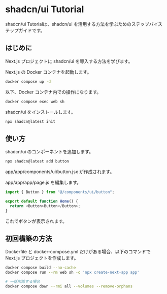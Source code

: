 # shadcn/ui Tutorial

shadcn/ui Tutorialは、shadcn/ui を活用する方法を学ぶためのステップバイステップガイドです。

## はじめに

Next.js プロジェクトに shadcn/ui を導入する方法を学びます。

Next.js の Docker コンテナを起動します。

```bash
docker compose up -d
```

以下、Docker コンテナ内での操作になります。

```bash
docker compose exec web sh
```

shadcn/ui をインストールします。

```bash
npx shadcn@latest init
```

## 使い方

shadcn/ui のコンポーネントを追加します。

```bash
npx shadcn@latest add button
```

app/app/components/ui/button.jsx が作成されます。

app/app/app/page.js を編集します。

```js
import { Button } from "@/components/ui/button";

export default function Home() {
  return <Button>Button</Button>;
}
```

これでボタンが表示されます。

## 初回構築の方法

Dockerfile と docker-compose.yml だけがある場合、以下のコマンドで Next.js プロジェクトを作成します。

```bash
docker compose build --no-cache
docker compose run --rm web sh -c 'npx create-next-app app'

# 一括削除する場合
docker compose down --rmi all --volumes --remove-orphans
```
